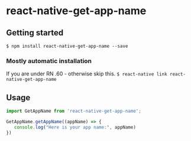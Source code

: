 # react-native-get-app-name

## Getting started

`$ npm install react-native-get-app-name --save`

### Mostly automatic installation
If you are under RN .60 - otherwise skip this.
`$ react-native link react-native-get-app-name`

## Usage
```javascript
import GetAppName from 'react-native-get-app-name';

GetAppName.getAppName((appName) => {
   console.log("Here is your app name:", appName)      
})
```
